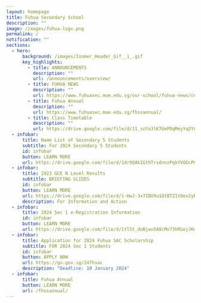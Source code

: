 ```yaml
---
layout: homepage
title: Fuhua Secondary School
description: ""
image: /images/fuhua-logo.png
permalink: /
notification: ""
sections:
  - hero:
      background: /images/Isomer_Header_Gif__1_.gif
      key_highlights:
        - title: ANNOUNCEMENTS
          description: ""
          url: /announcements/overview/
        - title: FUHUA NEWS
          description: ""
          url: https://www.fuhuasec.moe.edu.sg/our-school/fuhua-news/cny23/
        - title: Fuhua Annual
          description: ""
          url: https://www.fuhuasec.moe.edu.sg/fhssannual/
        - title: Class Timetable
          description: ""
          url: https://drive.google.com/file/d/11_soYo3lK7UePDqMeyYq2YQ5nJP8W00_/view?usp=drive_link
  - infobar:
      title: Name List of Secondary 5 Students
      subtitle: For 2024 Secondary 5 Students
      id: infobar
      button: LEARN MORE
      url: https://drive.google.com/file/d/1dr9QAkIGthTrsdnnzPqkYVOGcPQHgRWJ/view?usp=sharing
  - infobar:
      title: 2023 GCE N Level Results
      subtitle: BRIEFING SLIDES
      id: infobar
      button: LEARN MORE
      url: https://drive.google.com/file/d/1-HwJ-3x7IBU9u1QtBTZ1tOex2yRW_kDa/view?usp=sharing
      description: For Information and Action
  - infobar:
      title: 2024 Sec 1 e-Registration Information
      id: infobar
      button: LEARN MORE
      url: https://drive.google.com/file/d/1tl5t_doBjwv5A9cMv73hRGejJKmWtsGW/view?usp=drive_link
  - infobar:
      title: Application for 2024 Fuhua SAC Scholarship
      subtitle: FOR 2024 Sec 1 Students
      id: infobar
      button: APPLY NOW
      url: https://go.gov.sg/24fhsac
      description: "Deadline: 10 January 2024"
  - infobar:
      title: Fuhua Annual
      button: LEARN MORE
      url: /fhssannual/
---
```

